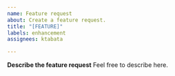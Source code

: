 ```yaml
---
name: Feature request
about: Create a feature request.
title: "[FEATURE]"
labels: enhancement
assignees: ktabata

---
```


**Describe the feature request**
Feel free to describe here.
